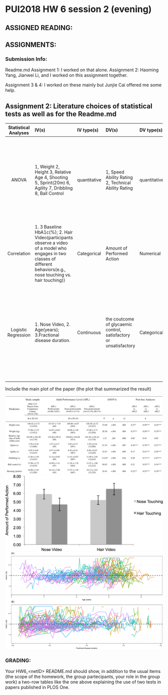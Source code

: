 # PUI2018 HW 6 session 2 (evening)

## ASSIGNED READING:


## ASSIGNMENTS:

### Submission Info:

Readme.md
Assignment 1:
I worked on that alone. 
Assignment 2:
Haoming Yang, Jianwei Li, and I worked on this assignment together. 

Assignment 3 & 4:
I worked on these mainly but Junjie Cai offered me some help.



## Assignment 2: Literature choices of statistical tests as well as for the Readme.md


| **Statistical Analyses**	|  **IV(s)**  |  **IV type(s)** |  **DV(s)**  |  **DV type(s)**  |  **Control Var** | **Control Var type**  | **Question to be answered** | **_H0_** | **alpha** | **link to paper**| 
|:----------:|:----------|:------------|:-------------|:-------------|:------------|:------------- |:------------------|:----:|:-------:|:-------|
ANOVA	| 1, Weight 2, Height 3, Relative Age 4, Shooting 5, Sprint(20m) 6, Agility 7, Dribbling 8, Ball Control  | quantitative | 1, Speed Ability Rating 2, Technical Ability Rating| quantitative | N/A | N/A | 	Are the 8 independent variables(factors) listed above significant enough to demonstrate adequate speed ability and technical ability ratings that ultimately indicate player's adult performance level (APL) | Factors not statistically significant to determine APL | 0.05 | [The influence of speed abilities and technical skills in early adolescence on adult success in soccer: A long-term prospective analysis using ANOVA and SEM approaches](https://journals.plos.org/plosone/article?id=10.1371/journal.pone.0182211) |
Correlation	|1. 3 Baseline HbA1c(%); 2. Hair Video(participants observe a video of a model who engages in two classes of different behaviors(e.g., nose touching vs. hair touching))|Categorical|Amount of Performed Action|Numerical|1. Amount of friends 2. Learning style 3. Regulatory focus|Categorical|Are mimicry and automatic imitation are correlated| Mimicry and automatic imitation are not positively correlated|0.05|[Mimicry and automatic immitation are not correlated] (https://journals.plos.org/plosone/article?id=10.1371/journal.pone.0183784)|
Logistic Regression	|1. Nose Video, 2. Age(years); 3.Fractional disease duration.|Continuous|the coutcome of glycaemic control, satisfactory or unsatisfactory|Categorical|N/A|N/A|What factors could significantly influence the achievement of satisfactory glycaemic| H0: baseline HbA1c(%) & Age (years) & Fractional disease duration could lower thatn or have no effect on the probability of achieving satisfactory glymaemic|0.05|[Mimicry and automatic immitation are not correlated (https://journals.plos.org/ploseone/article/id=10.1371/journal.pone.0182181&type)|

  
  Include the main plot of the paper (the plot that summarized the result)
  
![main plot](Figure1.PNG)
![main plot](Figure2.PNG)
![main plot](Figure3.PNG)

### GRADING: 

Your HW6\_\<netID\> README.md should show, in addition to the usual items (the scope of the homework, the group partecipants, your role in the group work) a two-row tables like the one above explaining the use of two tests in papers published in PLOS One.


